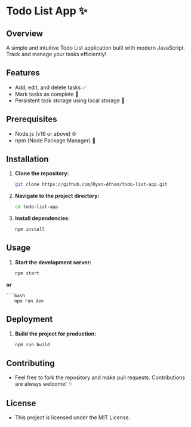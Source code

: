 # Todo List App ✨

## Overview

A simple and intuitive Todo List application built with modern JavaScript. Track and manage your tasks efficiently!

## Features

- Add, edit, and delete tasks ✅
- Mark tasks as complete 🏩
- Persistent task storage using local storage 🔐

## Prerequisites

- Node.js (v16 or above) 🌐
- npm (Node Package Manager) 🎨

## Installation

1. **Clone the repository:**
   ```bash
   git clone https://github.com/Ryan-Athan/todo-list-app.git
2. **Navigate to the project directory:**
    ```bash
   cd todo-list-app
    
3. **Install dependencies:**
    ```bash
   npm install

    
## Usage

1. **Start the development server:**
    ```bash
   npm start

 **or**
 
    ```bash
       npm run dev

## Deployment

1. **Build the project for production:**
    ```bash
   npm run build

## Contributing

- Feel free to fork the repository and make pull requests. Contributions are always welcome! ✨

## License

- This project is licensed under the MIT License.
